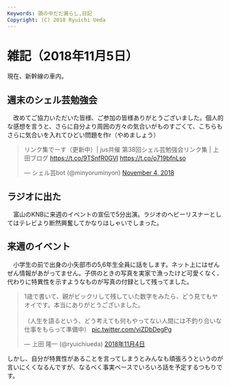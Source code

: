 ```yaml
---
Keywords: 頭の中だだ漏らし,日記
Copyright: (C) 2018 Ryuichi Ueda
---
```


# 雑記（2018年11月5日）

現在、新幹線の車内。

## 週末のシェル芸勉強会

　改めてご協力いただいた皆様、ご参加の皆様ありがとうございました。個人的な感想を言うと、さらに自分より周囲の方々の気合いがものすごくて、こちらもさらに気合いを入れてひどい問題を作r（やめましょう）

<blockquote class="twitter-tweet" data-partner="tweetdeck"><p lang="ja" dir="ltr">リンク集でーす（更新中）| jus共催 第38回シェル芸勉強会リンク集 | 上田ブログ <a href="https://t.co/9TSnfR0GVl">https://t.co/9TSnfR0GVl</a> <a href="https://t.co/o719bfnLso">https://t.co/o719bfnLso</a></p>&mdash; シェル芸bot (@minyoruminyon) <a href="https://twitter.com/minyoruminyon/status/1058973684315041792?ref_src=twsrc%5Etfw">November 4, 2018</a></blockquote>
<script async src="https://platform.twitter.com/widgets.js" charset="utf-8"></script>


## ラジオに出た

　富山のKNBに来週のイベントの宣伝で5分出演。ラジオのヘビーリスナーとしてはテレビより断然興奮してかなりはしゃいでしまった。

## 来週のイベント

　小学生の前で出身の小矢部市の5,6年生全員に話をします。ネット上にはぜんぜん情報があがってません。子供のときの写真を実家で漁ったけど可愛くなく、代わりに特異性を示すようなものが写真の付録として残ってました。

<blockquote class="twitter-tweet" data-lang="ja"><p lang="ja" dir="ltr">1歳で書いて、親がビックリして残していた数字をみたら、どう見てもヤオイです。本当にありがとうございました。<br><br>（人生を語るという、どう考えても何もやってない人間には不釣り合いな仕事をもらって準備中） <a href="https://t.co/viZDbDegPg">pic.twitter.com/viZDbDegPg</a></p>&mdash; 上田 隆一 (@ryuichiueda) <a href="https://twitter.com/ryuichiueda/status/1058940162686640128?ref_src=twsrc%5Etfw">2018年11月4日</a></blockquote>
<script async src="https://platform.twitter.com/widgets.js" charset="utf-8"></script>


しかし、自分が特異性があることを言ってしまうとみんなも頑張ろうというのが言いにくくなるんですが、なるべく事実ベースでいろいろ話を予定するつもりです。
